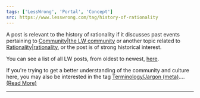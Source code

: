 ```yaml
---
tags: ['LessWrong', 'Portal', 'Concept']
src: https://www.lesswrong.com/tag/history-of-rationality
---
```


A post is relevant to the history of rationality if it discusses past events pertaining to [Community|the LW community](https://www.lesswrong.com/tag/community) or another topic related to [Rationality|rationality](https://www.lesswrong.com/tag/rationality), or the post is of strong historical interest.

You can see a list of all LW posts, from oldest to newest, [here](https://wiki.lesswrong.com/wiki/Less_Wrong/All_articles).

If you're trying to get a better understanding of the community and culture here, you may also be interested in the tag [Terminology/Jargon (meta)](https://www.lesswrong.com/tag/terminology-jargon-meta)....[(Read More)]()



---

